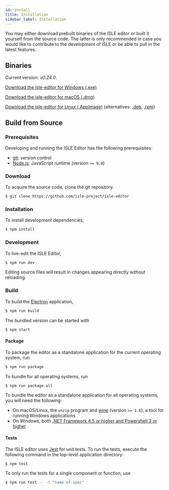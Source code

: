 ```yaml
---
id: install
title: Installation
sidebar_label: Installation
---
```


You may either download prebuilt binaries of the ISLE editor or built it yourself from the source code. The latter is only recommended in case you would like to contribute to the development of ISLE or be able to pull in the latest features.

## Binaries

Current version: _v0.24.0_.

[Download the isle-editor for Windows (.exe)][windows]

[Download the isle-editor for macOS (.dmg)][macOS]

[Download the isle-editor for Linux (.AppImage)][linux-appimage] (alternatives: [.deb][linux-deb], [.rpm][linux-rpm])

## Build from Source

### Prerequisites

Developing and running the ISLE Editor has the following prerequisites:

* [git][git]: version control
* [Node.js][node-js]: JavaScript runtime (version `>= 9.0`)

### Download

To acquire the source code, clone the git repository.

``` bash
$ git clone https://github.com/isle-project/isle-editor
```

### Installation

To install development dependencies,

``` bash
$ npm install
```

### Development

To live-edit the ISLE Editor,

``` bash
$ npm run dev
```

Editing source files will result in changes appearing directly without reloading.

### Build

To build the [Electron][electron] application,

``` bash
$ npm run build
```

The bundled version can be started with

``` bash
$ npm start
```

#### Package

To package the editor as a standalone application for the current operating system, run 

``` bash
$ npm run package
```

To bundle for all operating systems, run

``` bash
$ npm run package-all
```

To bundle the editor as a standalone application for all operating systems, you will need the following:

* On macOS/Linux, the `unzip` program and [wine][wine] (version `>= 1.6`), a tool for running Windows applications
* On Windows, both [.NET Framework 4.5 or higher and Powershell 3 or higher][windows-reqs]

#### Tests

The ISLE editor uses [Jest][jest] for unit tests. To run the tests, execute the following command in the top-level application directory:

``` bash
$ npm test
```

To only run the tests for a single component or function, use

```bash
$ npm run test -- -t "name-of-spec"
```

[electron]: http://electron.atom.io/
[git]: http://git-scm.com/
[jest]: https://jestjs.io
[wine]: https://www.winehq.org/
[wine]: https://www.winehq.org/
[windows-reqs]: https://github.com/feross/cross-zip#windows-users
[node-js]: https://nodejs.org/en/

[macOS]: https://github.com/isle-project/isle-editor/releases/download/untagged-4e9649c155439019afc4/ISLE-Editor-0.24.0.dmg
[linux-appimage]: https://github.com/isle-project/isle-editor/releases/download/untagged-4e9649c155439019afc4/ISLE-Editor-0.24.0-x86_64.AppImage
[linux-rpm]: https://github.com/isle-project/isle-editor/releases/download/untagged-4e9649c155439019afc4/ISLE.Editor-0.24.0-x86_64.rpm
[linux-deb]: https://github.com/isle-project/isle-editor/releases/download/untagged-4e9649c155439019afc4/ISLE.Editor-0.24.0-amd64.deb
[windows]:https://github.com/isle-project/isle-editor/releases/download/untagged-4e9649c155439019afc4/ISLE-Editor-0.24.0.exe

